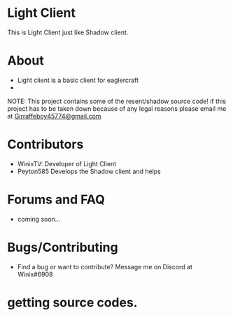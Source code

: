 # Light Client

This is Light Client just like Shadow client.


# About
- Light client is a basic client for eaglercraft
- 
NOTE: This project contains some of the resent/shadow source code!
if this project has to be taken down because of any legal reasons please email me at Girraffeboy45774@gmail.com

# Contributors

- WinixTV: Developer of Light Client
- Peyton585 Develops the Shadow client and helps


# Forums and FAQ
- coming soon...

# Bugs/Contributing
- Find a bug or want to contribute? Message me on Discord at Winix#6908

# getting source codes.
